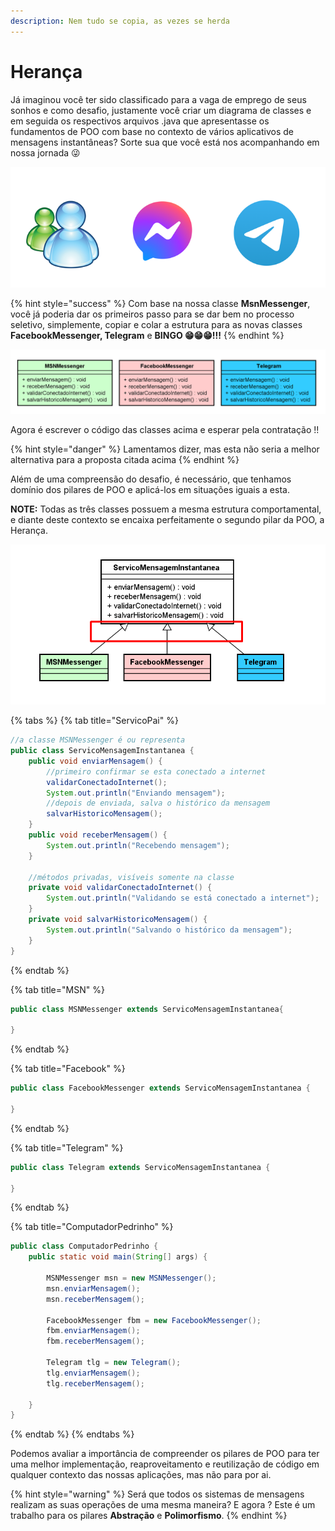 ```yaml
---
description: Nem tudo se copia, as vezes se herda
---
```


# Herança

Já imaginou você ter sido classificado para a vaga de emprego de seus sonhos e como desafio, justamente você criar um diagrama de classes e em seguida os respectivos arquivos .java que apresentasse os fundamentos de POO com base no contexto de vários aplicativos de mensagens instantâneas? Sorte sua que você está nos acompanhando em nossa jornada 😜

![](<../../.gitbook/assets/image (8).png>)

{% hint style="success" %}
Com base na nossa classe **MsnMessenger**, você já poderia dar os primeiros passo para se dar bem no processo seletivo, simplemente, copiar e colar a estrutura para as novas classes **FacebookMessenger, Telegram** e **BINGO 😁😁😁!!!**
{% endhint %}

![](<../../.gitbook/assets/image (19).png>)

Agora é escrever o código das classes acima e esperar pela contratação !!

{% hint style="danger" %}
Lamentamos dizer, mas esta não seria a melhor alternativa para a proposta citada acima
{% endhint %}

Além de uma compreensão do desafio, é necessário, que tenhamos domínio dos pilares de POO e aplicá-los em situações iguais a esta.

**NOTE:** Todas as três classes possuem a mesma estrutura comportamental, e diante deste contexto se encaixa perfeitamente o segundo pilar da POO, a Herança.

![Representação UML do sistema de mensagens insntantâneas](<../../.gitbook/assets/image (11).png>)

{% tabs %}
{% tab title="ServicoPai" %}
```java
//a classe MSNMessenger é ou representa
public class ServicoMensagemInstantanea {
	public void enviarMensagem() {
		//primeiro confirmar se esta conectado a internet
		validarConectadoInternet();
		System.out.println("Enviando mensagem");
		//depois de enviada, salva o histórico da mensagem
		salvarHistoricoMensagem();
	}
	public void receberMensagem() {
		System.out.println("Recebendo mensagem");
	}
	
	//métodos privadas, visíveis somente na classe
	private void validarConectadoInternet() {
		System.out.println("Validando se está conectado a internet");
	}
	private void salvarHistoricoMensagem() {
		System.out.println("Salvando o histórico da mensagem");
	}
}
```
{% endtab %}

{% tab title="MSN" %}
```java
public class MSNMessenger extends ServicoMensagemInstantanea{

}
```
{% endtab %}

{% tab title="Facebook" %}
```java
public class FacebookMessenger extends ServicoMensagemInstantanea {

}
```
{% endtab %}

{% tab title="Telegram" %}
```java
public class Telegram extends ServicoMensagemInstantanea {

}
```
{% endtab %}

{% tab title="ComputadorPedrinho" %}
```java
public class ComputadorPedrinho {
	public static void main(String[] args) {
		
		MSNMessenger msn = new MSNMessenger();
		msn.enviarMensagem();
		msn.receberMensagem();
		
		FacebookMessenger fbm = new FacebookMessenger();
		fbm.enviarMensagem();
		fbm.receberMensagem();
		
		Telegram tlg = new Telegram();
		tlg.enviarMensagem();
		tlg.receberMensagem();
		
	}
}
```
{% endtab %}
{% endtabs %}

Podemos avaliar a importância de compreender os pilares de POO para ter uma melhor implementação, reaproveitamento e reutilização de código em qualquer contexto das nossas aplicações, mas não para por ai.

{% hint style="warning" %}
Será que todos os sistemas de mensagens realizam as suas operações de uma mesma maneira? E agora ? Este é um trabalho para os pilares **Abstração** e **Polimorfismo**.
{% endhint %}
